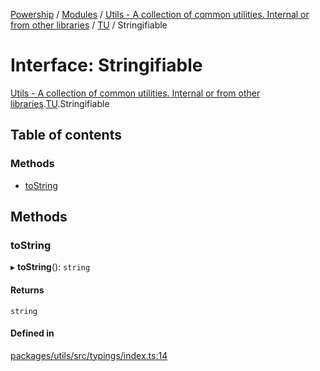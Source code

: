 [Powership](../README.md) / [Modules](../modules.md) / [Utils - A collection of common utilities. Internal or from other libraries](../modules/Utils___A_collection_of_common_utilities__Internal_or_from_other_libraries.md) / [TU](../modules/Utils___A_collection_of_common_utilities__Internal_or_from_other_libraries.TU.md) / Stringifiable

# Interface: Stringifiable

[Utils - A collection of common utilities. Internal or from other libraries](../modules/Utils___A_collection_of_common_utilities__Internal_or_from_other_libraries.md).[TU](../modules/Utils___A_collection_of_common_utilities__Internal_or_from_other_libraries.TU.md).Stringifiable

## Table of contents

### Methods

- [toString](Utils___A_collection_of_common_utilities__Internal_or_from_other_libraries.TU.Stringifiable.md#tostring)

## Methods

### toString

▸ **toString**(): `string`

#### Returns

`string`

#### Defined in

[packages/utils/src/typings/index.ts:14](https://github.com/antoniopresto/powership/blob/2672a73/packages/utils/src/typings/index.ts#L14)
